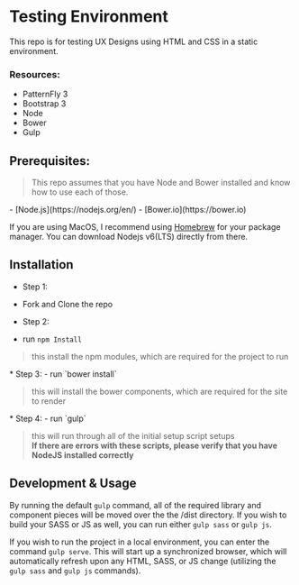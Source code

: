# Testing Environment
This repo is for testing UX Designs using HTML and CSS in a static environment.

### Resources:
 - PatternFly 3
 - Bootstrap 3
 - Node
 - Bower
 - Gulp

## Prerequisites:
  <blockquote>
    This repo assumes that you have Node and Bower installed and know how to use each of those.
  </blockquote>
 - [Node.js](https://nodejs.org/en/)
 - [Bower.io](https://bower.io)

If you are using MacOS, I recommend using [Homebrew](http://brew.sh) for your package manager. You can download Nodejs v6(LTS) directly from there.

## Installation
* Step 1:
 - Fork and Clone the repo
* Step 2:
 - run `npm Install`
  <blockquote>
    this install the npm modules, which are required for the project to run
  </blockquote>
* Step 3:
 - run `bower install`
  <blockquote>
    this will install the bower components, which are required for the site to render
  </blockquote>
* Step 4:
 - run `gulp`
  <blockquote>
    this will run through all of the initial setup script setups<br />
    <strong>If there are errors with these scripts, please verify that you have NodeJS installed correctly</strong>
  </blockquote>

## Development &amp; Usage
 By running the default `gulp` command, all of the required library and component pieces will be moved over the the /dist directory. If you wish to build your SASS or JS as well, you can run either `gulp sass` or `gulp js`.
 
 If you wish to run the project in a local environment, you can enter the command `gulp serve`. This will start up a synchronized browser, which will automatically refresh upon any HTML, SASS, or JS change (utilizing the `gulp sass` and `gulp js` commands).
